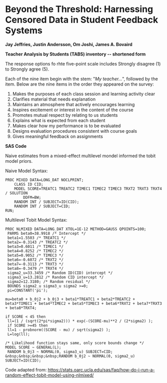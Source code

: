 # Beyond the Threshold: Harnessing Censored Data in Student Feedback Systems
**Jay Jeffries, Justin Andersson, Om Joshi, James A. Bovaird**

**Teacher Analysis by Students (TABS) inventory -- shortened form**

The response options fo rhte five-point scale includes Strongly disagree (1) to Strongly agree (5).

Each of the nine item begin with the stem: "*My teacher...*", followed by the item. Below are the nine items in the order they appeared on the survey:

1. Makes the purposes of each class session and learning activity clear
2. Clarifies material that needs explanation
3. Maintains an atmosphere that actively encourages learning
4. Inspires excitement or interest in the content of the course
5. Promotes mutual respect by relating to us students
6. Explains what is expected from each student
7. Makes clear how my performance is to be evaluated
8. Designs evaluation procedures consistent with course goals
9. Gives meaningful feedback on assignments

**SAS Code**

Naive estimates from a mixed-effect multilevel mondel informed the tobit model priors.

Naive Model Syntax:
```
PROC MIXED DATA=LONG_DAT NOCLPRINT;
	CLASS ID CID;
	MODEL SCORE=TREATC1 TREATC2 TIMEC1 TIMEC2 TIMEC3 TRXT2 TRXT3 TRXT4 / SOLUTION 
		DDFM=BW;
	RANDOM INT / SUBJECT=ID(CID);
	RANDOM INT / SUBJECT=CID;
RUN;
```

Multilevel Tobit Model Syntax:
```
PROC NLMIXED DATA=LONG_DAT XTOL=1E-12 METHOD=GAUSS QPOINTS=100;
 PARMS beta0=38.9918 /* Intercept */
 beta1=1.5503 /* TREATC1 */
 beta2=-0.3143 /* TREATC2 */
 beta3=0.6011 /* TIMEC1 */
 beta4=0.8252 /* TIMEC2 */
 beta5=0.9052 /* TIMEC3 */
 beta6=-0.6072 /* TRXT2 */
 beta7=-0.3113 /* TRXT3 */
 beta8=-0.3479 /* TRXT4 */
 sigma2_u=33.3459 /* Random ID(CID) intercept */
 sigma3_u=13.2812 /* Random CID intercept */
 sigma2=12.3180; /* Random residual */
 BOUNDS sigma2_u sigma3_u sigma2 >=0;
 pi=CONSTANT('pi');

mu=beta0 + b_0j2 + b_0j3 + beta1*TREATC1 + beta2*TREATC2 + beta3*TIMEC1 + beta4*TIMEC2 + beta5*TIMEC3 + beta6*TRXT2 + beta7*TRXT3 + beta8*TRXT4;

if SCORE < 45 then 
 ll=(1 / (sqrt(2*pi*sigma2))) * exp(-(SCORE-mu)**2 / (2*sigma2) );
 if SCORE >=45 then
 ll=1 - probnorm((SCORE - mu) / sqrt(sigma2) );
 L=log(ll);

/* Likelihood function stays same, only score bounds change */
MODEL SCORE ~ GENERAL(L);
 RANDOM b_0j3 ~ NORMAL(0, sigma3_u) SUBJECT=CID;
&nbsp;&nbsp;&nbsp;&nbsp;RANDOM b_0j2 ~ NORMAL(0, sigma2_u) SUBJECT=ID(CID);
```

Code adapted from: <https://stats.oarc.ucla.edu/sas/faq/how-do-i-run-a-random-effect-tobit-model-using-nlmixed/>
